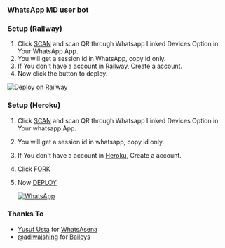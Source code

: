 ### WhatsApp MD user bot

### Setup (Railway)

1. Click [SCAN](https://levanter.up.railway.app/md) and scan QR through Whatsapp Linked Devices Option in Your WhatsApp App.
2. You will get a session id in WhatsApp, copy id only.
3. If You don't have a account in [Railway](https://railway.app?referralCode=B5HfkB), Create a account.
4. Now click the button to deploy.

[![Deploy on Railway](https://railway.app/button.svg)](https://railway.app/new/template/m3JYK8?referralCode=DIQMbr)
### Setup (Heroku)

1. Click [SCAN](https://levanter.up.railway.app/md) and scan QR through Whatsapp Linked Devices Option in Your whatsapp App.
2. You will get a session id in whatsapp, copy id only.
3. If You don't have a account in [Heroku](https://signup.heroku.com/), Create a account.
4. Click [FORK](https://github.com/lyfe00011/whatsapp-bot-md/fork)
5. Now [DEPLOY](https://levanter.up.railway.app/dmd)

   <a href="https://chat.whatsapp.com/ByoXJZV7r786fiAmCDTA3a"><img alt="WhatsApp" src="https://img.shields.io/badge/-Whatsapp%20Group-lightgrey?style=for-the-badge&logo=whatsapp&logoColor=white"/></a>

### Thanks To

- [Yusuf Usta](https://github.com/Quiec) for [WhatsAsena](https://github.com/yusufusta/WhatsAsena)
- [@adiwajshing](https://github.com/adiwajshing) for [Baileys](https://github.com/adiwajshing/Baileys)
